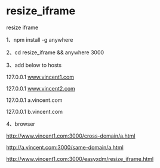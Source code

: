 # resize_iframe
resize iframe

1、npm install -g anywhere

2、cd resize_iframe && anywhere 3000

3、add below to hosts

  127.0.0.1       www.vincent1.com

  127.0.0.1       www.vincent2.com

  127.0.0.1       a.vincent.com

  127.0.0.1       b.vincent.com

4、browser

  http://www.vincent1.com:3000/cross-domain/a.html

  http://a.vincent.com:3000/same-domain/a.html

  http://www.vincent1.com:3000/easyxdm/resize_iframe.html
